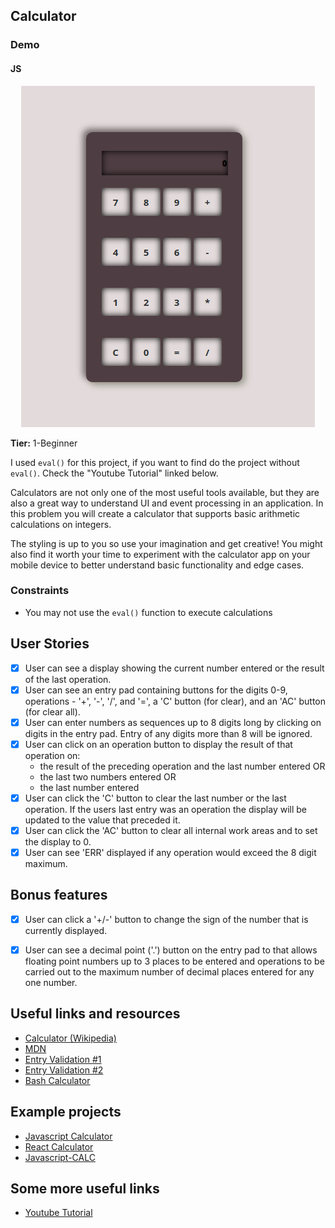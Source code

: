 ## Calculator


### Demo


#### JS

<p align="center">
  <img width="470" height="546" src=".images/js.png"></img>
</p>


**Tier:** 1-Beginner


I used `eval()` for this project, if you want to find do the project without `eval()`. Check the "Youtube Tutorial" linked below. 

Calculators are not only one of the most useful tools available, but they are
also a great way to understand UI and event processing in an application. In
this problem you will create a calculator that supports basic arithmetic
calculations on integers. 

The styling is up to you so use your imagination and get creative! You might
also find it worth your time to experiment with the calculator app on your
mobile device to better understand basic functionality and edge cases.

### Constraints

- You may not use the `eval()` function to execute calculations

## User Stories

-   [x] User can see a display showing the current number entered or the
result of the last operation.
-   [x] User can see an entry pad containing buttons for the digits 0-9, 
operations - '+', '-', '/', and '=', a 'C' button (for clear), and an 'AC'
button (for clear all).
-   [x] User can enter numbers as sequences up to 8 digits long by clicking on
digits in the entry pad. Entry of any digits more than 8 will be ignored.
-   [x] User can click on an operation button to display the result of that
operation on:
    * the result of the preceding operation and the last number entered OR
    * the last two numbers entered OR
    * the last number entered
-   [x] User can click the 'C' button to clear the last number or the last
operation. If the users last entry was an operation the display will be
updated to the value that preceded it.
-   [x] User can click the 'AC' button to clear all internal work areas and
to set the display to 0.
-   [x] User can see 'ERR' displayed if any operation would exceed the 
8 digit maximum.

## Bonus features

-   [x] User can click a '+/-' button to change the sign of the number that is
currently displayed.
-   [x] User can see a decimal point ('.') button on the entry pad to that 
allows floating point numbers up to 3 places to be entered and operations to
be carried out to the maximum number of decimal places entered for any one
number.


## Useful links and resources

- [Calculator (Wikipedia)](https://en.wikipedia.org/wiki/Calculator)
- [MDN](https://developer.mozilla.org/en-US/)
- [Entry Validation #1](https://stackoverflow.com/questions/4140437/interactively-validating-entry-widget-content-in-tkinter/4140988#4140988)
- [Entry Validation #2](https://stackoverflow.com/questions/8959815/restricting-the-value-in-tkinter-entry-widget)
- [Bash Calculator](https://stackoverflow.com/questions/14350556/creating-a-calculator-script)

## Example projects

- [Javascript Calculator](https://codepen.io/giana/pen/GJMBEv)
- [React Calculator](https://codepen.io/mjijackson/pen/xOzyGX)
- [Javascript-CALC](https://github.com/x0uter/javascript-calc)

## Some more useful links

- [Youtube Tutorial](https://www.youtube.com/watch?v=8jrEVihl-E4)   
